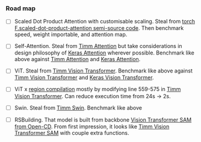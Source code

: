 ### Road map
- [ ] Scaled Dot Product Attention with customisable scaling. Steal from [torch F.scaled-dot-product-attention semi-source code](https://pytorch.org/docs/stable/generated/torch.nn.functional.scaled_dot_product_attention.html#torch.nn.functional.scaled_dot_product_attention). Then benchmark speed, weight importable, and attention map.
- [ ] Self-Attention.  Steal from [Timm Attention](https://github.com/huggingface/pytorch-image-models/blob/main/timm/models/vision_transformer.py#L58) but take considerations in design philosophy of [Keras Attention](https://github.com/keras-team/keras/blob/v3.3.3/keras/src/layers/attention/attention.py#L8) wherever possible. Benchmark like above against [Timm Attention](https://github.com/huggingface/pytorch-image-models/blob/main/timm/models/vision_transformer.py#L58) and [Keras Attention](https://github.com/keras-team/keras/blob/v3.3.3/keras/src/layers/attention/attention.py#L8).
- [ ] ViT. Steal from [Timm Vision Transformer](https://github.com/huggingface/pytorch-image-models/blob/main/timm/models/vision_transformer.py). Benchmark like above against [Timm Vision Transformer](https://github.com/huggingface/pytorch-image-models/blob/main/timm/models/vision_transformer.py) and [Keras Vision Transformer](https://github.com/faustomorales/vit-keras).
- [ ] ViT x [region compilation](https://pytorch.org/tutorials/recipes/regional_compilation.html) mostly by modifying line 559-575 in [Timm Vision Transformer](https://github.com/huggingface/pytorch-image-models/blob/main/timm/models/vision_transformer.py#L559). Can reduce execution time from 24s -> 2s.
- [ ] Swin. Steal from [Timm Swin](https://github.com/huggingface/pytorch-image-models/blob/main/timm/models/swin_transformer.py). Benchmark like above
- [ ] RSBuilding. That model is built from backbone [Vision Transformer SAM from Open-CD](https://github.com/Meize0729/RSBuilding/blob/main/opencd/models/backbones/vit_sam_normal.py). From first impression, it looks like [Timm Vision Transformer SAM](https://github.com/Meize0729/RSBuilding/blob/main/opencd/models/backbones/vit_sam_normal.py) with couple extra functions.

